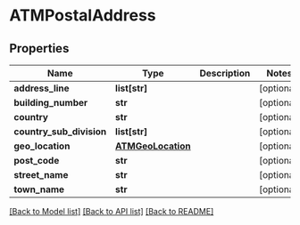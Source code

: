 # ATMPostalAddress

## Properties
Name | Type | Description | Notes
------------ | ------------- | ------------- | -------------
**address_line** | **list[str]** |  | [optional] 
**building_number** | **str** |  | [optional] 
**country** | **str** |  | [optional] 
**country_sub_division** | **list[str]** |  | [optional] 
**geo_location** | [**ATMGeoLocation**](ATMGeoLocation.md) |  | [optional] 
**post_code** | **str** |  | [optional] 
**street_name** | **str** |  | [optional] 
**town_name** | **str** |  | [optional] 

[[Back to Model list]](../README.md#documentation-for-models) [[Back to API list]](../README.md#documentation-for-api-endpoints) [[Back to README]](../README.md)


